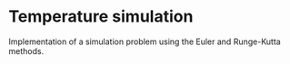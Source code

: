 # Temperature simulation
Implementation of a simulation problem using the Euler and Runge-Kutta methods.
